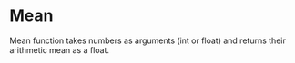 # Mean
Mean function takes numbers as arguments (int or float) and returns their arithmetic mean as a float.
